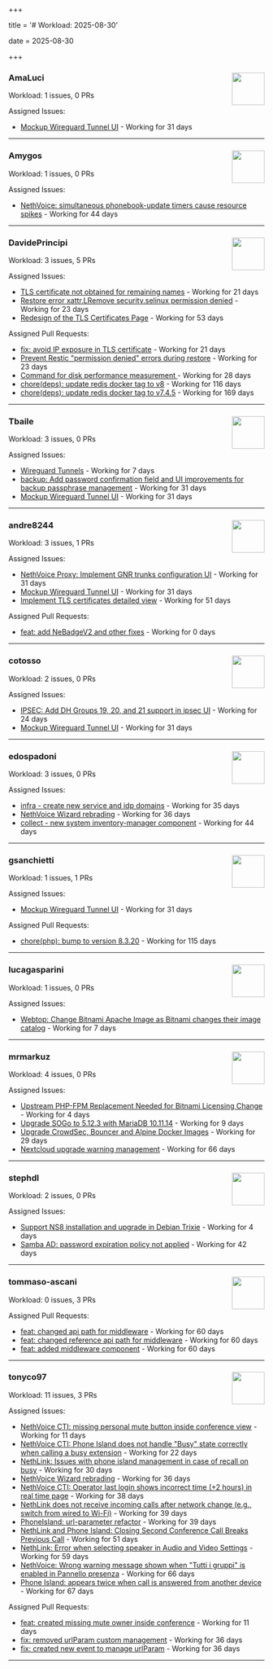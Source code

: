 +++

title = '# Workload: 2025-08-30'

date = 2025-08-30

+++

### AmaLuci <img src='https://avatars.githubusercontent.com/u/166636295?v=4&s=64' width='64' height='64' style='float:right;' /> ###
Workload: 1 issues, 0 PRs


Assigned Issues:
- [Mockup Wireguard Tunnel UI](https://github.com/NethServer/nethsecurity/issues/1321) - Working for 31 days
---

### Amygos <img src='https://avatars.githubusercontent.com/u/510232?v=4&s=64' width='64' height='64' style='float:right;' /> ###
Workload: 1 issues, 0 PRs


Assigned Issues:
- [NethVoice: simultaneous phonebook-update timers cause resource spikes](https://github.com/NethServer/dev/issues/7555) - Working for 44 days
---

### DavidePrincipi <img src='https://avatars.githubusercontent.com/u/2920838?v=4&s=64' width='64' height='64' style='float:right;' /> ###
Workload: 3 issues, 5 PRs


Assigned Issues:
- [TLS certificate not obtained for remaining names](https://github.com/NethServer/dev/issues/7601) - Working for 21 days
- [Restore error xattr.LRemove security.selinux permission denied](https://github.com/NethServer/dev/issues/7598) - Working for 23 days
- [Redesign of the TLS Certificates Page](https://github.com/NethServer/dev/issues/7544) - Working for 53 days

Assigned Pull Requests:
- [fix: avoid IP exposure in TLS certificate](https://github.com/NethServer/ns8-traefik/pull/104) - Working for 21 days
- [Prevent Restic "permission denied" errors during restore](https://github.com/NethServer/ns8-core/pull/920) - Working for 23 days
- [Command for disk performance measurement ](https://github.com/NethServer/ns8-core/pull/915) - Working for 28 days
- [chore(deps): update redis docker tag to v8](https://github.com/NethServer/ns8-core/pull/874) - Working for 116 days
- [chore(deps): update redis docker tag to v7.4.5](https://github.com/NethServer/ns8-core/pull/830) - Working for 169 days
---

### Tbaile <img src='https://avatars.githubusercontent.com/u/8052641?v=4&s=64' width='64' height='64' style='float:right;' /> ###
Workload: 3 issues, 0 PRs


Assigned Issues:
- [Wireguard Tunnels](https://github.com/NethServer/nethsecurity/issues/1352) - Working for 7 days
- [backup: Add password confirmation field and UI improvements for backup passphrase management](https://github.com/NethServer/nethsecurity/issues/1323) - Working for 31 days
- [Mockup Wireguard Tunnel UI](https://github.com/NethServer/nethsecurity/issues/1321) - Working for 31 days
---

### andre8244 <img src='https://avatars.githubusercontent.com/u/4612169?v=4&s=64' width='64' height='64' style='float:right;' /> ###
Workload: 3 issues, 1 PRs


Assigned Issues:
- [NethVoice Proxy: Implement GNR trunks configuration UI](https://github.com/NethServer/dev/issues/7578) - Working for 31 days
- [Mockup Wireguard Tunnel UI](https://github.com/NethServer/nethsecurity/issues/1321) - Working for 31 days
- [Implement TLS certificates detailed view](https://github.com/NethServer/dev/issues/7548) - Working for 51 days

Assigned Pull Requests:
- [feat: add NeBadgeV2 and other fixes](https://github.com/nethesis/vue-components/pull/93) - Working for 0 days
---

### cotosso <img src='https://avatars.githubusercontent.com/u/7226896?v=4&s=64' width='64' height='64' style='float:right;' /> ###
Workload: 2 issues, 0 PRs


Assigned Issues:
- [IPSEC: Add DH Groups 19, 20, and 21 support in ipsec UI](https://github.com/NethServer/nethsecurity/issues/1334) - Working for 24 days
- [Mockup Wireguard Tunnel UI](https://github.com/NethServer/nethsecurity/issues/1321) - Working for 31 days
---

### edospadoni <img src='https://avatars.githubusercontent.com/u/6152486?v=4&s=64' width='64' height='64' style='float:right;' /> ###
Workload: 3 issues, 0 PRs


Assigned Issues:
- [infra - create new service and idp domains](https://github.com/NethServer/my/issues/9) - Working for 35 days
- [NethVoice Wizard rebrading](https://github.com/NethServer/dev/issues/7571) - Working for 36 days
- [collect - new system inventory-manager component](https://github.com/NethServer/my/issues/7) - Working for 44 days
---

### gsanchietti <img src='https://avatars.githubusercontent.com/u/804596?v=4&s=64' width='64' height='64' style='float:right;' /> ###
Workload: 1 issues, 1 PRs


Assigned Issues:
- [Mockup Wireguard Tunnel UI](https://github.com/NethServer/nethsecurity/issues/1321) - Working for 31 days

Assigned Pull Requests:
- [chore(php): bump to version 8.3.20](https://github.com/NethServer/ns8-webtop/pull/120) - Working for 115 days
---

### lucagasparini <img src='https://avatars.githubusercontent.com/u/11161326?v=4&s=64' width='64' height='64' style='float:right;' /> ###
Workload: 1 issues, 0 PRs


Assigned Issues:
- [Webtop: Change Bitnami Apache Image as Bitnami changes their image catalog](https://github.com/NethServer/dev/issues/7605) - Working for 7 days
---

### mrmarkuz <img src='https://avatars.githubusercontent.com/u/31746411?v=4&s=64' width='64' height='64' style='float:right;' /> ###
Workload: 4 issues, 0 PRs


Assigned Issues:
- [Upstream PHP-FPM Replacement Needed for Bitnami Licensing Change](https://github.com/NethServer/dev/issues/7610) - Working for 4 days
- [Upgrade SOGo to 5.12.3 with MariaDB 10.11.14](https://github.com/NethServer/dev/issues/7604) - Working for 9 days
- [Upgrade CrowdSec, Bouncer and Alpine Docker Images](https://github.com/NethServer/dev/issues/7582) - Working for 29 days
- [Nextcloud upgrade warning management](https://github.com/NethServer/dev/issues/7522) - Working for 66 days
---

### stephdl <img src='https://avatars.githubusercontent.com/u/3164851?v=4&s=64' width='64' height='64' style='float:right;' /> ###
Workload: 2 issues, 0 PRs


Assigned Issues:
- [Support NS8 installation and upgrade in Debian Trixie](https://github.com/NethServer/dev/issues/7608) - Working for 4 days
- [Samba AD: password expiration policy not applied](https://github.com/NethServer/dev/issues/7558) - Working for 42 days
---

### tommaso-ascani <img src='https://avatars.githubusercontent.com/u/31596042?v=4&s=64' width='64' height='64' style='float:right;' /> ###
Workload: 0 issues, 3 PRs


Assigned Pull Requests:
- [feat: changed api path for middleware](https://github.com/nethesis/nethvoice-cti/pull/317) - Working for 60 days
- [feat: changed reference api path for middleware](https://github.com/nethesis/phone-island/pull/103) - Working for 60 days
- [feat: added middleware component](https://github.com/nethesis/ns8-nethvoice/pull/493) - Working for 60 days
---

### tonyco97 <img src='https://avatars.githubusercontent.com/u/36625268?v=4&s=64' width='64' height='64' style='float:right;' /> ###
Workload: 11 issues, 3 PRs


Assigned Issues:
- [NethVoice CTI: missing personal mute button inside conference view](https://github.com/NethServer/dev/issues/7603) - Working for 11 days
- [NethVoice CTI: Phone Island does not handle "Busy" state correctly when calling a busy extension](https://github.com/NethServer/dev/issues/7599) - Working for 22 days
- [NethLink: Issues with phone island management in case of recall on busy](https://github.com/NethServer/dev/issues/7579) - Working for 30 days
- [NethVoice Wizard rebrading](https://github.com/NethServer/dev/issues/7571) - Working for 36 days
- [NethVoice CTI: Operator last login shows incorrect time (+2 hours) in real time page](https://github.com/NethServer/dev/issues/7565) - Working for 38 days
- [NethLink does not receive incoming calls after network change (e.g., switch from wired to Wi-Fi)](https://github.com/NethServer/dev/issues/7561) - Working for 39 days
- [PhoneIsland: url-parameter refactor](https://github.com/NethServer/dev/issues/7559) - Working for 39 days
- [NethLink and Phone Island: Closing Second Conference Call Breaks Previous Call](https://github.com/NethServer/dev/issues/7550) - Working for 51 days
- [NethLink: Error when selecting speaker in Audio and Video Settings](https://github.com/NethServer/dev/issues/7538) - Working for 59 days
- [NethVoice: Wrong warning message shown when "Tutti i gruppi" is enabled in Pannello presenza](https://github.com/NethServer/dev/issues/7523) - Working for 66 days
- [Phone Island: appears twice when call is answered from another device](https://github.com/NethServer/dev/issues/7521) - Working for 67 days

Assigned Pull Requests:
- [feat: created missing mute owner inside conference](https://github.com/nethesis/phone-island/pull/108) - Working for 11 days
- [fix: removed urlParam custom management](https://github.com/nethesis/nethvoice-cti/pull/327) - Working for 36 days
- [fix: created new event to manage urlParam](https://github.com/NethServer/nethlink/pull/69) - Working for 36 days
---


